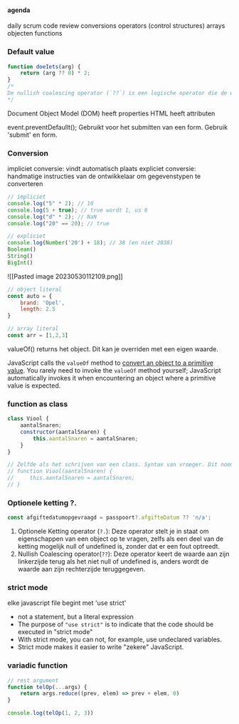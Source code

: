 #### agenda
daily scrum
code review
conversions
operators
(control structures)
arrays
objecten
functions

### Default value
```js
function doeIets(arg) {
	return (arg ?? 0) * 2;
}
/* 
De nullish coalescing operator (`??`) is een logische operator die de waarde van zijn linker operand teruggeeft als het niet null of undefined is. Anders geeft het de waarde van zijn rechter operand terug.
*/
```

Document Object Model (DOM) heeft properties
HTML heeft attributen

event.preventDefaullt();
Gebruikt voor het submitten van een form.
Gebruik 'submit' en form.

### Conversion
impliciet conversie: vindt automatisch plaats
expliciet conversie: handmatige instructies van de ontwikkelaar om gegevenstypen te converteren

```js
// impliciet
console.log("5" * 2); // 10
console.log(5 + true); // true wordt 1, us 6
console.log("d" * 2); // NaN
console.log("20" == 20); // true

// expliciet
console.log(Number('20') + 18); // 38 (en niet 2038)
Boolean()
String()
BigInt()
```

![[Pasted image 20230530112109.png]]

```js
// object literal
const auto = {
    brand: 'Opel',
    length: 2.5
}

// array literal
const arr = [1,2,3]
```

valueOf() returns het object. Dit kan je overriden met een eigen waarde.

JavaScript calls the `valueOf` method to [convert an object to a primitive value](https://developer.mozilla.org/en-US/docs/Web/JavaScript/Data_structures#type_coercion). You rarely need to invoke the `valueOf` method yourself; JavaScript automatically invokes it when encountering an object where a primitive value is expected.

### function as class
```js
class Viool {
    aantalSnaren;
    constructor(aantalSnaren) {
        this.aantalSnaren = aantalSnaren;
    }
}

// Zelfde als het schrijven van een class. Syntax van vroeger. Dit noem je een constructor.
// function Viool(aantalSnaren) {
//     this.aantalSnaren = aantalSnaren;
// }
```

### Optionele ketting ?.
```js
const afgiftedatumopgevraagd = passpoort?.afgifteDatum ?? 'n/a';
```
1. Optionele Ketting operator (`?.`): Deze operator stelt je in staat om eigenschappen van een object op te vragen, zelfs als een deel van de ketting mogelijk null of undefined is, zonder dat er een fout optreedt.
2. Nullish Coalescing operator(`??`): Deze operator keert de waarde aan zijn linkerzijde terug als het niet null of undefined is, anders wordt de waarde aan zijn rechterzijde teruggegeven.

### strict mode
elke javascript file begint met 'use strict'
- not a statement, but a literal expression
- The purpose of `"use strict"` is to indicate that the code should be executed in "strict mode"
- With strict mode, you can not, for example, use undeclared variables.
- Strict mode makes it easier to write "zekere" JavaScript.

### variadic  function
```js
// rest argument
function telOp(...args) {
	return args.reduce((prev, elem) => prev + elem, 0) 
}

console.log(telOp(1, 2, 3))
```





